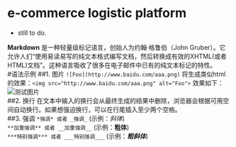 # e-commerce logistic platform

* still to do.

**Markdown** 是一种轻量级标记语言，创始人为约翰·格鲁伯（John Gruber）。它允许人们“使用易读易写的纯文本格式编写文档，然后转换成有效的XHTML(或者HTML)文档”。这种语言吸收了很多在电子邮件中已有的纯文本标记的特性。  
#语法示例
##1. 图片
    `![Foo](http://www.baidu.com/aaa.png)` 将生成类似html的效果：`<img src="http://www.baidu.com/aaa.png" alt="Foo">` 效果如下：  
    ![测试图片](http://b.hiphotos.baidu.com/image/pic/item/55e736d12f2eb938aa921ffcd7628535e4dd6fc4.jpg)  
##2. 换行
    在文本中输入的换行会从最终生成的结果中删除，浏览器会根据可用空间自动换行。如果想强迫换行，可以在行尾插入至少两个空格。  
##3. 强调
    `*强调* 或者 _强调_`  (示例：*斜体*)  
    `**加重强调** 或者 __加重强调__` (示例：**粗体**)  
    `***特别强调*** 或者 ___特别强调___` (示例：***粗斜体***)
